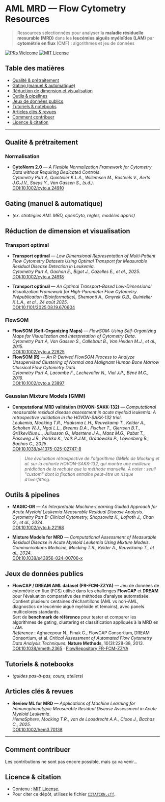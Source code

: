 # AML MRD — Flow Cytometry Resources

> Ressources sélectionnées pour analyser la **maladie résiduelle mesurable (MRD)** dans les **leucémies aiguës myéloïdes (LAM)** par **cytométrie en flux** (CMF) : algorithmes et jeu de données

[![PRs Welcome](https://img.shields.io/badge/PRs-welcome-brightgreen.svg)](#comment-contribuer)
[![MIT License](https://img.shields.io/badge/License-MIT-yellow.svg)](./LICENSE)


## Table des matières
- [Qualité & prétraitement](#qualité--prétraitement)
- [Gating (manuel & automatique)](#gating-manuel--automatique)
- [Réduction de dimension et visualisation](#réduction-de-dimension-et-visualisation)
- [Outils & pipelines](#outils--pipelines)
- [Jeux de données publics](#jeux-de-données-publics)
- [Tutoriels & notebooks](#tutoriels--notebooks)
- [Articles clés & revues](#articles-clés--revues)
- [Comment contribuer](#comment-contribuer)
- [Licence & citation](#licence--citation)

---

## Qualité & prétraitement
### Normalisation
- **CytoNorm 2.0** — *A Flexible Normalization Framework for Cytometry Data without Requiring Dedicated Controls*.  
  *Cytometry Part A, Quintelier K.L.A., Willemsen M., Bosteels V., Aerts J.G.J.V., Saeys Y., Van Gassen S., (s.d.)*.  
  [DOI:10.1002/cyto.a.24910](https://doi.org/10.1002/cyto.a.24910)

## Gating (manuel & automatique)
- *(ex. stratégies AML MRD, openCyto, règles, modèles appris)*

## Réduction de dimension et visualisation
### Transport optimal
- **Transport optimal** — *Low Dimensional Representation of Multi‐Patient Flow Cytometry Datasets Using Optimal Transport for Measurable Residual Disease Detection in Leukemia*.  
  *Cytometry Part A, Gachon E., Bigot J., Cazelles E., et al., 2025*.  
  [DOI:10.1002/cyto.a.24918](https://doi.org/10.1002/cyto.a.24918)

- **Transport optimal** — *An Optimal Transport-Based Low-Dimensional Visualization Framework for High-Parameter Flow Cytometry*.  
  *Prépublication (Bioinformatics), Shemonti A., Gmyrek G.B., Quintelier K.L.A., et al., 24 août 2025*.  
  [DOI:10.1101/2025.08.19.670604](https://doi.org/10.1101/2025.08.19.670604)

### FlowSOM
- **FlowSOM (Self-Organizing Maps)** — *FlowSOM: Using Self-Organizing Maps for Visualization and Interpretation of Cytometry Data*.  
  *Cytometry Part A, Van Gassen S., Callebaut B., Van Helden M.J., et al., 2015*.  
  [DOI:10.1002/cyto.a.22625](https://doi.org/10.1002/cyto.a.22625)
- **FlowSOM (R)** — *An R-Derived FlowSOM Process to Analyze Unsupervised Clustering of Normal and Malignant Human Bone Marrow Classical Flow Cytometry Data*.  
  *Cytometry Part A, Lacombe F., Lechevalier N., Vial J.P., Béné M.C., 2019*.  
  [DOI:10.1002/cyto.a.23897](https://doi.org/10.1002/cyto.a.23897)

### Gaussian Mixture Models (GMM)
- **Computational MRD validation (HOVON-SAKK-132)** — *Computational measurable residual disease assessment in acute myeloid leukemia: A retrospective validation in the HOVON-SAKK-132 trial*.  
  *Leukemia, Mocking T.R., Haaksma L.H., Reuvekamp T., Kelder A., Scholten W.J., Ngai L.L., Breems D.A., Fischer T., Gjertsen B.T., Griškevičius L., Juliusson G., Maertens J.A., Manz M.G., Pabst T., Passweg J.R., Porkka K., Valk P.J.M., Gradowska P., Löwenberg B., Bachas C., 2025*.  
  [DOI:10.1038/s41375-025-02747-8](https://doi.org/10.1038/s41375-025-02747-8)
  >*Une évaluation rétrospective de l'algorithme GMMc de Mocking et al. sur la cohorte HOVON-SAKK-132, qui montre une meilleure prédiction de la rechute que la méthode manuelle. À noter : seuil "custom" dont la fixation entraîne peut-être un risque d’overfitting.*


## Outils & pipelines

- **MAGIC-DR** — *An Interpretable Machine-Learning Guided Approach for Acute Myeloid Leukemia Measurable Residual Disease Analysis*.  
  *Cytometry Part B: Clinical Cytometry, Shopsowitz K., Lofroth J., Chan G., et al., 2024*.  
  [DOI:10.1002/cyto.b.22168](https://doi.org/10.1002/cyto.b.22168)
  
- **Mixture Models for MRD** — *Computational Assessment of Measurable Residual Disease in Acute Myeloid Leukemia Using Mixture Models*.  
  *Communications Medicine, Mocking T.R., Kelder A., Reuvekamp T., et al., 2024*.  
  [DOI:10.1038/s43856-024-00700-x](https://doi.org/10.1038/s43856-024-00700-x)

## Jeux de données publics
- **FlowCAP / DREAM AML dataset (FR-FCM-ZZYA)** — Jeu de données de cytométrie en flux (FCS) utilisé dans les challenges **FlowCAP** et **DREAM** pour l’évaluation comparative des méthodes d’analyse automatisée.  
  Contient plusieurs centaines d’échantillons (AML vs non-AML, diagnostics de leucémie aiguë myéloïde et témoins), avec panels multicolores standards.  
  Sert de **benchmark de référence** pour tester et comparer les algorithmes de gating, clustering et classification appliqués à la MRD en LAM.  
  *Référence* : Aghaeepour N., Finak G., FlowCAP Consortium, DREAM Consortium, et al. *Critical Assessment of Automated Flow Cytometry Data Analysis Techniques*. **Nature Methods**, 10(3):228-38, 2013.  
  [DOI:10.1038/nmeth.2365](https://doi.org/10.1038/nmeth.2365) · [FlowRepository FR-FCM-ZZYA](http://flowrepository.org/id/FR-FCM-ZZYA)

## Tutoriels & notebooks
- *(guides pas-à-pas, cours, ateliers)*

## Articles clés & revues

- **Review ML for MRD** — *Applications of Machine Learning for Immunophenotypic Measurable Residual Disease Assessment in Acute Myeloid Leukemia*.  
  *HemaSphere, Mocking T.R., van de Loosdrecht A.A., Cloos J., Bachas C., 2025*.  
  [DOI:10.1002/hem3.70138](https://doi.org/10.1002/hem3.70138)


---

## Comment contribuer
Les contributions ne sont pas encore possible, mais ça va venir...

## Licence & citation
- Contenu : [MIT License](./LICENSE).
- Pour citer ce dépôt, utilisez le fichier [`CITATION.cff`](./CITATION.cff).
